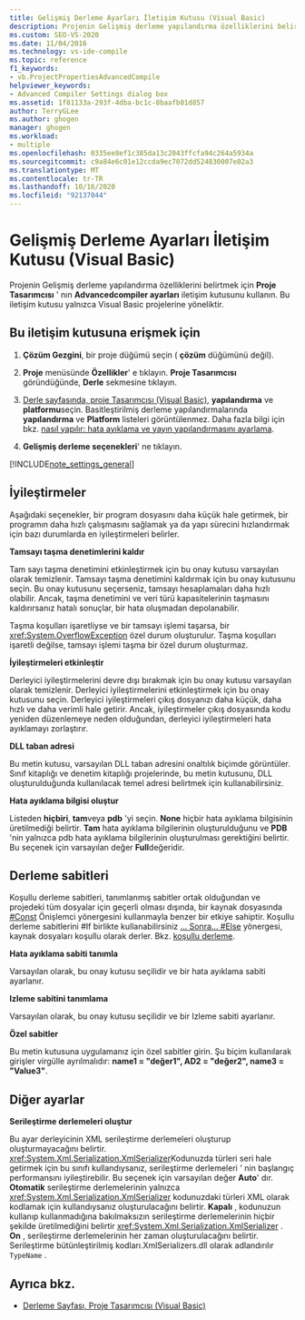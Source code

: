 ```yaml
---
title: Gelişmiş Derleme Ayarları İletişim Kutusu (Visual Basic)
description: Projenin Gelişmiş derleme yapılandırma özelliklerini belirtmek için gelişmiş derleyici ayarları iletişim kutusunu nasıl kullanabileceğinizi öğrenin.
ms.custom: SEO-VS-2020
ms.date: 11/04/2016
ms.technology: vs-ide-compile
ms.topic: reference
f1_keywords:
- vb.ProjectPropertiesAdvancedCompile
helpviewer_keywords:
- Advanced Compiler Settings dialog box
ms.assetid: 1f81133a-293f-4dba-bc1c-8baafb01d857
author: TerryGLee
ms.author: ghogen
manager: ghogen
ms.workload:
- multiple
ms.openlocfilehash: 0335ee8ef1c385da13c2043ffcfa94c264a5934a
ms.sourcegitcommit: c9a84e6c01e12ccda9ec7072dd524830007e02a3
ms.translationtype: MT
ms.contentlocale: tr-TR
ms.lasthandoff: 10/16/2020
ms.locfileid: "92137044"
---
```

# <a name="advanced-compiler-settings-dialog-box-visual-basic"></a>Gelişmiş Derleme Ayarları İletişim Kutusu (Visual Basic)

Projenin Gelişmiş derleme yapılandırma özelliklerini belirtmek için **Proje Tasarımcısı** ' nın **Advancedcompiler ayarları** iletişim kutusunu kullanın. Bu iletişim kutusu yalnızca Visual Basic projelerine yöneliktir.

## <a name="to-access-this-dialog-box"></a>Bu iletişim kutusuna erişmek için

1. **Çözüm Gezgini**, bir proje düğümü seçin ( **çözüm** düğümünü değil).

2. **Proje** menüsünde **Özellikler**' e tıklayın. **Proje Tasarımcısı** göründüğünde, **Derle** sekmesine tıklayın.

3. [Derle sayfasında, proje Tasarımcısı (Visual Basic)](../../ide/reference/compile-page-project-designer-visual-basic.md), **yapılandırma** ve **platformu**seçin. Basitleştirilmiş derleme yapılandırmalarında **yapılandırma** ve **Platform** listeleri görüntülenmez. Daha fazla bilgi için bkz. [nasıl yapılır: hata ayıklama ve yayın yapılandırmasını ayarlama](../../debugger/how-to-set-debug-and-release-configurations.md).

4. **Gelişmiş derleme seçenekleri**' ne tıklayın.

[!INCLUDE[note_settings_general](../../data-tools/includes/note_settings_general_md.md)]

## <a name="optimizations"></a>İyileştirmeler

Aşağıdaki seçenekler, bir program dosyasını daha küçük hale getirmek, bir programın daha hızlı çalışmasını sağlamak ya da yapı sürecini hızlandırmak için bazı durumlarda en iyileştirmeleri belirler.

**Tamsayı taşma denetimlerini kaldır**

Tam sayı taşma denetimini etkinleştirmek için bu onay kutusu varsayılan olarak temizlenir. Tamsayı taşma denetimini kaldırmak için bu onay kutusunu seçin. Bu onay kutusunu seçerseniz, tamsayı hesaplamaları daha hızlı olabilir. Ancak, taşma denetimini ve veri türü kapasitelerinin taşmasını kaldırırsanız hatalı sonuçlar, bir hata oluşmadan depolanabilir.

Taşma koşulları işaretliyse ve bir tamsayı işlemi taşarsa, bir <xref:System.OverflowException> özel durum oluşturulur. Taşma koşulları işaretli değilse, tamsayı işlemi taşma bir özel durum oluşturmaz.

**İyileştirmeleri etkinleştir**

Derleyici iyileştirmelerini devre dışı bırakmak için bu onay kutusu varsayılan olarak temizlenir. Derleyici iyileştirmelerini etkinleştirmek için bu onay kutusunu seçin. Derleyici iyileştirmeleri çıkış dosyanızı daha küçük, daha hızlı ve daha verimli hale getirir. Ancak, iyileştirmeler çıkış dosyasında kodu yeniden düzenlemeye neden olduğundan, derleyici iyileştirmeleri hata ayıklamayı zorlaştırır.

 **DLL taban adresi**

Bu metin kutusu, varsayılan DLL taban adresini onaltılık biçimde görüntüler. Sınıf kitaplığı ve denetim kitaplığı projelerinde, bu metin kutusunu, DLL oluşturulduğunda kullanılacak temel adresi belirtmek için kullanabilirsiniz.

 **Hata ayıklama bilgisi oluştur**

Listeden **hiçbiri**, **tam**veya **pdb** 'yi seçin. **None** hiçbir hata ayıklama bilgisinin üretilmediği belirtir. **Tam** hata ayıklama bilgilerinin oluşturulduğunu ve **PDB** 'nin yalnızca pdb hata ayıklama bilgilerinin oluşturulması gerektiğini belirtir. Bu seçenek için varsayılan değer **Full**değeridir.

## <a name="compilation-constants"></a>Derleme sabitleri

Koşullu derleme sabitleri, tanımlanmış sabitler ortak olduğundan ve projedeki tüm dosyalar için geçerli olması dışında, bir kaynak dosyasında [#Const](/dotnet/visual-basic/language-reference/directives/const-directive) Önişlemci yönergesini kullanmayla benzer bir etkiye sahiptir. Koşullu derleme sabitlerini #If birlikte kullanabilirsiniz [... Sonra... #Else](/dotnet/visual-basic/language-reference/directives/if-then-else-directives) yönergesi, kaynak dosyaları koşullu olarak derler. Bkz. [koşullu derleme](/dotnet/visual-basic/programming-guide/program-structure/conditional-compilation).

 **Hata ayıklama sabiti tanımla**

Varsayılan olarak, bu onay kutusu seçilidir ve bir hata ayıklama sabiti ayarlanır.

 **Izleme sabitini tanımlama**

Varsayılan olarak, bu onay kutusu seçilidir ve bir Izleme sabiti ayarlanır.

 **Özel sabitler**

Bu metin kutusuna uygulamanız için özel sabitler girin. Şu biçim kullanılarak girişler virgülle ayrılmalıdır: **name1 = "değer1", AD2 = "değer2", name3 = "Value3"**.

## <a name="other-settings"></a>Diğer ayarlar

**Serileştirme derlemeleri oluştur**

Bu ayar derleyicinin XML serileştirme derlemeleri oluşturup oluşturmayacağını belirtir. <xref:System.Xml.Serialization.XmlSerializer>Kodunuzda türleri seri hale getirmek için bu sınıfı kullandıysanız, serileştirme derlemeleri ' nin başlangıç performansını iyileştirebilir. Bu seçenek için varsayılan değer **Auto**' dır. **Otomatik** serileştirme derlemelerinin yalnızca <xref:System.Xml.Serialization.XmlSerializer> kodunuzdaki türleri XML olarak kodlamak için kullandıysanız oluşturulacağını belirtir. **Kapalı** , kodunuzun kullanıp kullanmadığına bakılmaksızın serileştirme derlemelerinin hiçbir şekilde üretilmediğini belirtir <xref:System.Xml.Serialization.XmlSerializer> . **On** , serileştirme derlemelerinin her zaman oluşturulacağını belirtir. Serileştirme bütünleştirilmiş kodları.XmlSerializers.dll olarak adlandırılır `TypeName` .

## <a name="see-also"></a>Ayrıca bkz.

- [Derleme Sayfası, Proje Tasarımcısı (Visual Basic)](../../ide/reference/compile-page-project-designer-visual-basic.md)
